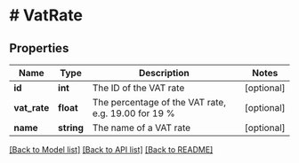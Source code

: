 # # VatRate

## Properties

Name | Type | Description | Notes
------------ | ------------- | ------------- | -------------
**id** | **int** | The ID of the VAT rate | [optional]
**vat_rate** | **float** | The percentage of the VAT rate, e.g. 19.00 for 19 % | [optional]
**name** | **string** | The name of a VAT rate | [optional]

[[Back to Model list]](../../README.md#models) [[Back to API list]](../../README.md#endpoints) [[Back to README]](../../README.md)
